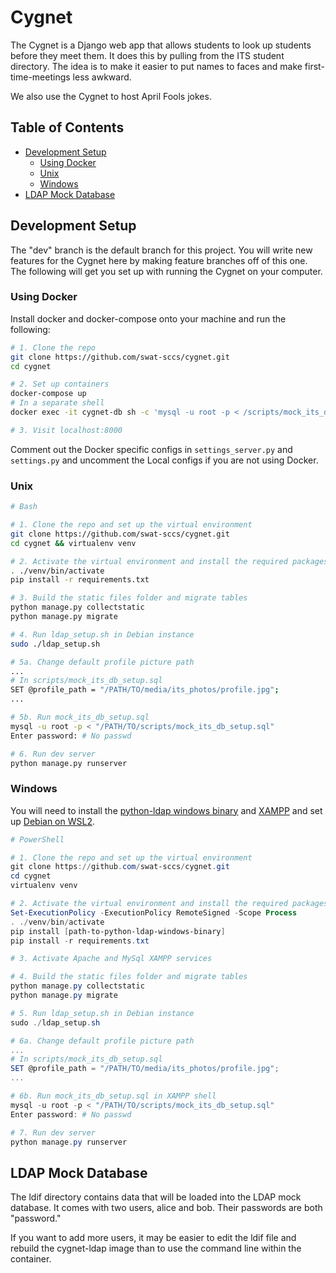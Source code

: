 # Cygnet

The Cygnet is a Django web app that allows students to look up students before they meet them. It does this by pulling from the ITS student directory. The idea is to make it easier to put names to faces and make first-time-meetings less awkward.

We also use the Cygnet to host April Fools jokes.

## Table of Contents
* [Development Setup](#development-setup)
  * [Using Docker](#using-docker)
  * [Unix](#unix)
  * [Windows](#windows)
* [LDAP Mock Database](#ldap-mock-database)

## Development Setup
The "dev" branch is the default branch for this project. You will write new features for the Cygnet here by making feature branches off of this one. The following will get you set up with running the Cygnet on your computer.

### Using Docker
Install docker and docker-compose onto your machine and run the following:
```bash
# 1. Clone the repo
git clone https://github.com/swat-sccs/cygnet.git
cd cygnet

# 2. Set up containers
docker-compose up
# In a separate shell
docker exec -it cygnet-db sh -c 'mysql -u root -p < /scripts/mock_its_db_setup.sql'

# 3. Visit localhost:8000
```

Comment out the Docker specific configs in <code>settings_server.py</code> and <code>settings.py</code> and uncomment the Local configs if you are not using Docker.
### Unix
```bash
# Bash

# 1. Clone the repo and set up the virtual environment
git clone https://github.com/swat-sccs/cygnet.git
cd cygnet && virtualenv venv

# 2. Activate the virtual environment and install the required packages
. ./venv/bin/activate
pip install -r requirements.txt

# 3. Build the static files folder and migrate tables
python manage.py collectstatic
python manage.py migrate

# 4. Run ldap_setup.sh in Debian instance
sudo ./ldap_setup.sh

# 5a. Change default profile picture path
...
# In scripts/mock_its_db_setup.sql
SET @profile_path = "/PATH/TO/media/its_photos/profile.jpg";
...

# 5b. Run mock_its_db_setup.sql
mysql -u root -p < "/PATH/TO/scripts/mock_its_db_setup.sql"
Enter password: # No passwd

# 6. Run dev server
python manage.py runserver
```
### Windows
You will need to install the [python-ldap windows binary](https://www.lfd.uci.edu/~gohlke/pythonlibs/) and [XAMPP](https://www.apachefriends.org/download.html) and set up [Debian on WSL2](https://wiki.debian.org/InstallingDebianOn/Microsoft/Windows/SubsystemForLinux). 
```powershell
# PowerShell

# 1. Clone the repo and set up the virtual environment
git clone https://github.com/swat-sccs/cygnet.git
cd cygnet
virtualenv venv

# 2. Activate the virtual environment and install the required packages
Set-ExecutionPolicy -ExecutionPolicy RemoteSigned -Scope Process
. ./venv/bin/activate
pip install [path-to-python-ldap-windows-binary]
pip install -r requirements.txt

# 3. Activate Apache and MySql XAMPP services

# 4. Build the static files folder and migrate tables
python manage.py collectstatic
python manage.py migrate

# 5. Run ldap_setup.sh in Debian instance
sudo ./ldap_setup.sh

# 6a. Change default profile picture path
...
# In scripts/mock_its_db_setup.sql
SET @profile_path = "/PATH/TO/media/its_photos/profile.jpg";
...

# 6b. Run mock_its_db_setup.sql in XAMPP shell
mysql -u root -p < "/PATH/TO/scripts/mock_its_db_setup.sql"
Enter password: # No passwd

# 7. Run dev server
python manage.py runserver
```

## LDAP Mock Database

The ldif directory contains data that will be loaded into the LDAP mock database. It comes with two users, alice and bob. Their passwords are both "password."

If you want to add more users, it may be easier to edit the ldif file and rebuild the cygnet-ldap image than to use the command line within the container.

